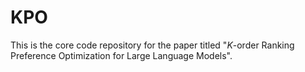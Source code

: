 # KPO

This is the core code repository for the paper titled "$K$-order Ranking Preference Optimization for Large Language Models". 

